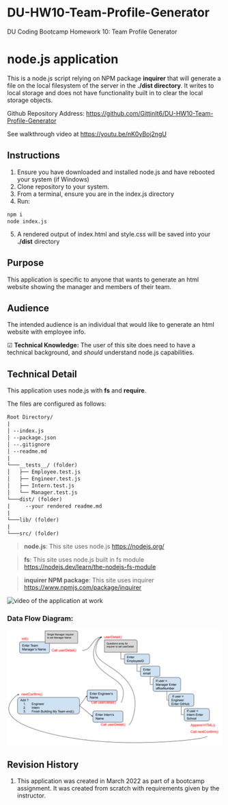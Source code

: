# DU-HW10-Team-Profile-Generator

DU Coding Bootcamp Homework 10: Team Profile Generator

# node.js application
This is a node.js script relying on NPM package **inquirer** that will generate a file on the local filesystem of the server in the **./dist directory**. It writes to local storage and does not have functionality built in to clear the local storage objects.

Github Repository Address: <https://github.com/GittinIt6/DU-HW10-Team-Profile-Generator>

See walkthrough video at <https://youtu.be/nK0yBoj2ngU>

## Instructions
1. Ensure you have downloaded and installed node.js and have rebooted your system (if Windows)
2. Clone repository to your system.
3. From a terminal, ensure you are in the index.js directory
4. Run:
~~~
npm i
node index.js
~~~
5. A rendered output of index.html and style.css will be saved into your **./dist** directory

## Purpose

This application is specific to anyone that wants to generate an html website showing the manager and members of their team.

## Audience

The intended audience is an individual that would like to generate an html website with employee info.

&#x2611; **Technical Knowledge:**
The user of this site does need to have a technical background, and *should* understand node.js capabilities.

## Technical Detail

This application uses node.js with **fs** and **require**.

The files are configured as follows:
```
Root Directory/
|
│ --index.js
│ --package.json
│ --.gitignore
│ --readme.md
|
└───__tests__/ (folder)
│   ├── Employee.test.js
│   ├── Engineer.test.js
│   ├── Intern.test.js
│   └── Manager.test.js
└───dist/ (folder)
|     --your rendered readme.md
|
└───lib/ (folder)
|
└───src/ (folder)
```
>**node.js**: This site uses node.js <https://nodejs.org/>

>**fs**: This site uses node.js built in fs module <https://nodejs.dev/learn/the-nodejs-fs-module>

>**inquirer NPM package**: This site uses inquirer <https://www.npmjs.com/package/inquirer>

![video of the application at work](./git-files/DU-HW9-GIF.gif)

### Data Flow Diagram:

![data flow diagram](./git-files/data-flow.png)

## Revision History 

1. This application was created in March 2022 as part of a bootcamp assignment. It was created from scratch with requirements given by the instructor.